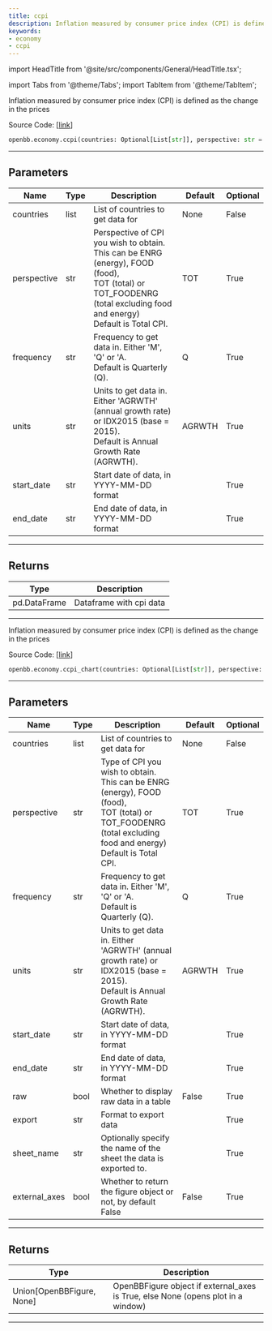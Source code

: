 ```yaml
---
title: ccpi
description: Inflation measured by consumer price index (CPI) is defined as the change in the prices
keywords:
- economy
- ccpi
---
```


import HeadTitle from '@site/src/components/General/HeadTitle.tsx';

<HeadTitle title="economy.ccpi - Reference | OpenBB SDK Docs" />

import Tabs from '@theme/Tabs';
import TabItem from '@theme/TabItem';

<Tabs>
<TabItem value="model" label="Model" default>

Inflation measured by consumer price index (CPI) is defined as the change in the prices

Source Code: [[link](https://github.com/OpenBB-finance/OpenBBTerminal/tree/main/openbb_terminal/economy/oecd_model.py#L828)]

```python wordwrap
openbb.economy.ccpi(countries: Optional[List[str]], perspective: str = "TOT", frequency: str = "Q", units: str = "AGRWTH", start_date: Any = "", end_date: Any = "")
```

---

## Parameters

| Name | Type | Description | Default | Optional |
| ---- | ---- | ----------- | ------- | -------- |
| countries | list | List of countries to get data for | None | False |
| perspective | str | Perspective of CPI you wish to obtain. This can be ENRG (energy), FOOD (food),<br/>TOT (total) or TOT_FOODENRG (total excluding food and energy)<br/>Default is Total CPI. | TOT | True |
| frequency | str | Frequency to get data in. Either 'M', 'Q' or 'A.<br/>Default is Quarterly (Q). | Q | True |
| units | str | Units to get data in. Either 'AGRWTH' (annual growth rate) or IDX2015 (base = 2015).<br/>Default is Annual Growth Rate (AGRWTH). | AGRWTH | True |
| start_date | str | Start date of data, in YYYY-MM-DD format |  | True |
| end_date | str | End date of data, in YYYY-MM-DD format |  | True |


---

## Returns

| Type | Description |
| ---- | ----------- |
| pd.DataFrame | Dataframe with cpi data |
---



</TabItem>
<TabItem value="view" label="Chart">

Inflation measured by consumer price index (CPI) is defined as the change in the prices

Source Code: [[link](https://github.com/OpenBB-finance/OpenBBTerminal/tree/main/openbb_terminal/economy/oecd_view.py#L348)]

```python wordwrap
openbb.economy.ccpi_chart(countries: Optional[List[str]], perspective: str = "TOT", frequency: str = "Q", units: str = "AGRWTH", start_date: str = "", end_date: str = "", raw: bool = False, export: str = "", sheet_name: str = "", external_axes: bool = False)
```

---

## Parameters

| Name | Type | Description | Default | Optional |
| ---- | ---- | ----------- | ------- | -------- |
| countries | list | List of countries to get data for | None | False |
| perspective | str | Type of CPI you wish to obtain. This can be ENRG (energy), FOOD (food),<br/>TOT (total) or TOT_FOODENRG (total excluding food and energy)<br/>Default is Total CPI. | TOT | True |
| frequency | str | Frequency to get data in. Either 'M', 'Q' or 'A.<br/>Default is Quarterly (Q). | Q | True |
| units | str | Units to get data in. Either 'AGRWTH' (annual growth rate) or IDX2015 (base = 2015).<br/>Default is Annual Growth Rate (AGRWTH). | AGRWTH | True |
| start_date | str | Start date of data, in YYYY-MM-DD format |  | True |
| end_date | str | End date of data, in YYYY-MM-DD format |  | True |
| raw | bool | Whether to display raw data in a table | False | True |
| export | str | Format to export data |  | True |
| sheet_name | str | Optionally specify the name of the sheet the data is exported to. |  | True |
| external_axes | bool | Whether to return the figure object or not, by default False | False | True |


---

## Returns

| Type | Description |
| ---- | ----------- |
| Union[OpenBBFigure, None] | OpenBBFigure object if external_axes is True, else None (opens plot in a window) |
---



</TabItem>
</Tabs>
